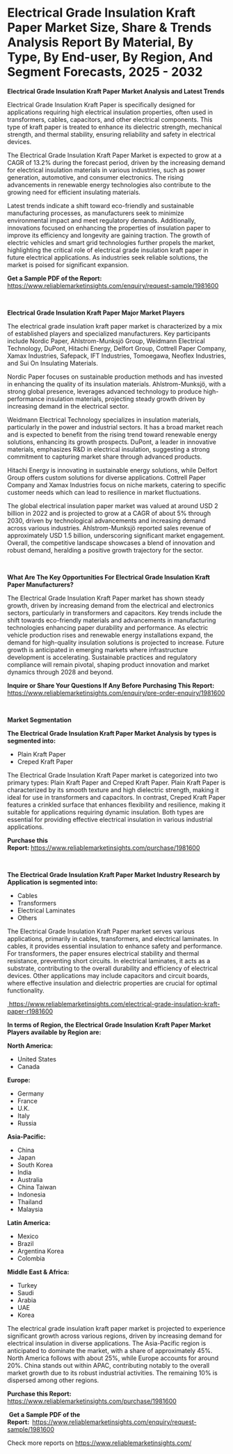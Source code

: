 <p><h1>Electrical Grade Insulation Kraft Paper Market Size, Share & Trends Analysis Report By Material, By Type, By End-user, By Region, And Segment Forecasts, 2025 - 2032</h1></p><p><strong>Electrical Grade Insulation Kraft Paper Market Analysis and Latest Trends</strong></p>
<p><p>Electrical Grade Insulation Kraft Paper is specifically designed for applications requiring high electrical insulation properties, often used in transformers, cables, capacitors, and other electrical components. This type of kraft paper is treated to enhance its dielectric strength, mechanical strength, and thermal stability, ensuring reliability and safety in electrical devices.</p><p>The Electrical Grade Insulation Kraft Paper Market is expected to grow at a CAGR of 13.2% during the forecast period, driven by the increasing demand for electrical insulation materials in various industries, such as power generation, automotive, and consumer electronics. The rising advancements in renewable energy technologies also contribute to the growing need for efficient insulating materials.</p><p>Latest trends indicate a shift toward eco-friendly and sustainable manufacturing processes, as manufacturers seek to minimize environmental impact and meet regulatory demands. Additionally, innovations focused on enhancing the properties of insulation paper to improve its efficiency and longevity are gaining traction. The growth of electric vehicles and smart grid technologies further propels the market, highlighting the critical role of electrical grade insulation kraft paper in future electrical applications. As industries seek reliable solutions, the market is poised for significant expansion.</p></p>
<p><strong>Get a Sample PDF of the Report:&nbsp;</strong> <a href="https://www.reliablemarketinsights.com/enquiry/request-sample/1981600?utm_campaign=3289&utm_medium=2&utm_source=Github&utm_content=ia&utm_term=03042025&utm_id=electrical-grade-insulation-kraft-paper">https://www.reliablemarketinsights.com/enquiry/request-sample/1981600</a></p>
<p>&nbsp;</p>
<p><strong>Electrical Grade Insulation Kraft Paper Major Market Players</strong></p>
<p><p>The electrical grade insulation kraft paper market is characterized by a mix of established players and specialized manufacturers. Key participants include Nordic Paper, Ahlstrom-Munksjö Group, Weidmann Electrical Technology, DuPont, Hitachi Energy, Delfort Group, Cottrell Paper Company, Xamax Industries, Safepack, IFT Industries, Tomoegawa, Neoflex Industries, and Sui On Insulating Materials. </p><p>Nordic Paper focuses on sustainable production methods and has invested in enhancing the quality of its insulation materials. Ahlstrom-Munksjö, with a strong global presence, leverages advanced technology to produce high-performance insulation materials, projecting steady growth driven by increasing demand in the electrical sector.</p><p>Weidmann Electrical Technology specializes in insulation materials, particularly in the power and industrial sectors. It has a broad market reach and is expected to benefit from the rising trend toward renewable energy solutions, enhancing its growth prospects. DuPont, a leader in innovative materials, emphasizes R&D in electrical insulation, suggesting a strong commitment to capturing market share through advanced products.</p><p>Hitachi Energy is innovating in sustainable energy solutions, while Delfort Group offers custom solutions for diverse applications. Cottrell Paper Company and Xamax Industries focus on niche markets, catering to specific customer needs which can lead to resilience in market fluctuations.</p><p>The global electrical insulation paper market was valued at around USD 2 billion in 2022 and is projected to grow at a CAGR of about 5% through 2030, driven by technological advancements and increasing demand across various industries. Ahlstrom-Munksjö reported sales revenue of approximately USD 1.5 billion, underscoring significant market engagement. Overall, the competitive landscape showcases a blend of innovation and robust demand, heralding a positive growth trajectory for the sector.</p></p>
<p>&nbsp;</p>
<p><strong>What Are The Key Opportunities For Electrical Grade Insulation Kraft Paper Manufacturers?</strong></p>
<p><p>The Electrical Grade Insulation Kraft Paper market has shown steady growth, driven by increasing demand from the electrical and electronics sectors, particularly in transformers and capacitors. Key trends include the shift towards eco-friendly materials and advancements in manufacturing technologies enhancing paper durability and performance. As electric vehicle production rises and renewable energy installations expand, the demand for high-quality insulation solutions is projected to increase. Future growth is anticipated in emerging markets where infrastructure development is accelerating. Sustainable practices and regulatory compliance will remain pivotal, shaping product innovation and market dynamics through 2028 and beyond.</p></p>
<p><strong>Inquire or Share Your Questions If Any Before Purchasing This Report:</strong> <a href="https://www.reliablemarketinsights.com/enquiry/pre-order-enquiry/1981600?utm_campaign=3289&utm_medium=2&utm_source=Github&utm_content=ia&utm_term=03042025&utm_id=electrical-grade-insulation-kraft-paper">https://www.reliablemarketinsights.com/enquiry/pre-order-enquiry/1981600</a></p>
<p>&nbsp;</p>
<p><strong>Market Segmentation</strong></p>
<p><strong>The Electrical Grade Insulation Kraft Paper Market Analysis by types is segmented into:</strong></p>
<p><ul><li>Plain Kraft Paper</li><li>Creped Kraft Paper</li></ul></p>
<p><p>The Electrical Grade Insulation Kraft Paper market is categorized into two primary types: Plain Kraft Paper and Creped Kraft Paper. Plain Kraft Paper is characterized by its smooth texture and high dielectric strength, making it ideal for use in transformers and capacitors. In contrast, Creped Kraft Paper features a crinkled surface that enhances flexibility and resilience, making it suitable for applications requiring dynamic insulation. Both types are essential for providing effective electrical insulation in various industrial applications.</p></p>
<p><strong>Purchase this Report:&nbsp;</strong><a href="https://www.reliablemarketinsights.com/purchase/1981600?utm_campaign=3289&utm_medium=2&utm_source=Github&utm_content=ia&utm_term=03042025&utm_id=electrical-grade-insulation-kraft-paper">https://www.reliablemarketinsights.com/purchase/1981600</a></p>
<p>&nbsp;</p>
<p><strong>The Electrical Grade Insulation Kraft Paper Market Industry Research by Application is segmented into:</strong></p>
<p><ul><li>Cables</li><li>Transformers</li><li>Electrical Laminates</li><li>Others</li></ul></p>
<p><p>The Electrical Grade Insulation Kraft Paper market serves various applications, primarily in cables, transformers, and electrical laminates. In cables, it provides essential insulation to enhance safety and performance. For transformers, the paper ensures electrical stability and thermal resistance, preventing short circuits. In electrical laminates, it acts as a substrate, contributing to the overall durability and efficiency of electrical devices. Other applications may include capacitors and circuit boards, where effective insulation and dielectric properties are crucial for optimal functionality.</p></p>
<p><a href="https://www.reliablemarketinsights.com/electrical-grade-insulation-kraft-paper-r1981600?utm_campaign=3289&utm_medium=2&utm_source=Github&utm_content=ia&utm_term=03042025&utm_id=electrical-grade-insulation-kraft-paper">&nbsp;https://www.reliablemarketinsights.com/electrical-grade-insulation-kraft-paper-r1981600</a></p>
<p><strong>In terms of Region, the Electrical Grade Insulation Kraft Paper Market Players available by Region are:</strong></p>
<p>
    <p> <strong> North America: </strong>
        <ul>
            <li>United States</li>
            <li>Canada</li>
        </ul>
        </p> 
    <p> <strong> Europe: </strong>
        <ul>
            <li>Germany</li>
            <li>France</li>
            <li>U.K.</li>
            <li>Italy</li>
            <li>Russia</li>
        </ul>
        </p> 
    <p> <strong> Asia-Pacific: </strong>
        <ul>
            <li>China</li>
            <li>Japan</li>
            <li>South Korea</li>
            <li>India</li>
            <li>Australia</li>
            <li>China Taiwan</li>
            <li>Indonesia</li>
            <li>Thailand</li>
            <li>Malaysia</li>
        </ul>
        </p> 
    <p> <strong> Latin America: </strong>
        <ul>
            <li>Mexico</li>
            <li>Brazil</li>
            <li>Argentina Korea</li>
            <li>Colombia</li>
        </ul>
        </p> 
    <p> <strong> Middle East & Africa: </strong>
        <ul>
            <li>Turkey</li>
            <li>Saudi</li>
            <li>Arabia</li>
            <li>UAE</li>
            <li>Korea</li>
        </ul>
    </p>
    </p>
<p><p>The electrical grade insulation kraft paper market is projected to experience significant growth across various regions, driven by increasing demand for electrical insulation in diverse applications. The Asia-Pacific region is anticipated to dominate the market, with a share of approximately 45%. North America follows with about 25%, while Europe accounts for around 20%. China stands out within APAC, contributing notably to the overall market growth due to its robust industrial activities. The remaining 10% is dispersed among other regions.</p></p>
<p><strong>Purchase this Report: </strong><a href="https://www.reliablemarketinsights.com/purchase/1981600?utm_campaign=3289&utm_medium=2&utm_source=Github&utm_content=ia&utm_term=03042025&utm_id=electrical-grade-insulation-kraft-paper">https://www.reliablemarketinsights.com/purchase/1981600</a></p>
<p>&nbsp;<strong>Get a Sample PDF of the Report:&nbsp;&nbsp;</strong><a href="https://www.reliablemarketinsights.com/enquiry/request-sample/1981600?utm_campaign=3289&utm_medium=2&utm_source=Github&utm_content=ia&utm_term=03042025&utm_id=electrical-grade-insulation-kraft-paper">https://www.reliablemarketinsights.com/enquiry/request-sample/1981600</a></p>
<p><strong></strong></p>
<p>Check more reports on <a href="https://www.reliablemarketinsights.com/?utm_campaign=3289&utm_medium=2&utm_source=Github&utm_content=ia&utm_term=03042025&utm_id=electrical-grade-insulation-kraft-paper">https://www.reliablemarketinsights.com/</a></p>